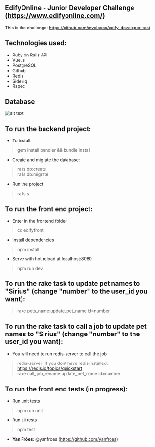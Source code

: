 ## EdifyOnline - Junior Developer Challenge (https://www.edifyonline.com/)

This is the challenge: https://github.com/mvelosos/edify-developer-test
 
## Technologies used:
* Ruby on Rails API
* Vue.js
* PostgreSQL
* Github
* Redis
* Sidekiq
* Rspec

## Database
![alt text](https://ibb.co/1zGj0df)

## To run the backend project:
* To install:
> gem install bundler && bundle install
* Create and migrate the database:
> rails db:create <br>
> rails db:migrate
* Run the project:
> rails s

## To run the front end project:
* Enter in the frontend folder
> cd edifyfront
* Install dependencies
> npm install
* Serve with hot reload at localhost:8080
> npm run dev

## To run the rake task to update pet names to "Sirius" (change "number" to the user_id you want):
> rake pets_name:update_pet_name id=number

## To run the rake task to call a job to update pet names to "Sirius" (change "number" to the user_id you want):
* You will need to run redis-server to call the job
> redis-server (if you dont have redis installed: https://redis.io/topics/quickstart<br>
> rake call_job_rename:update_pet_name id=number<br>

## To run the front end tests (in progress):
* Run unit tests
> npm run unit
* Run all tests
> npm test

* **Yan Fróes**: @yanfroes (https://github.com/yanfroes)
